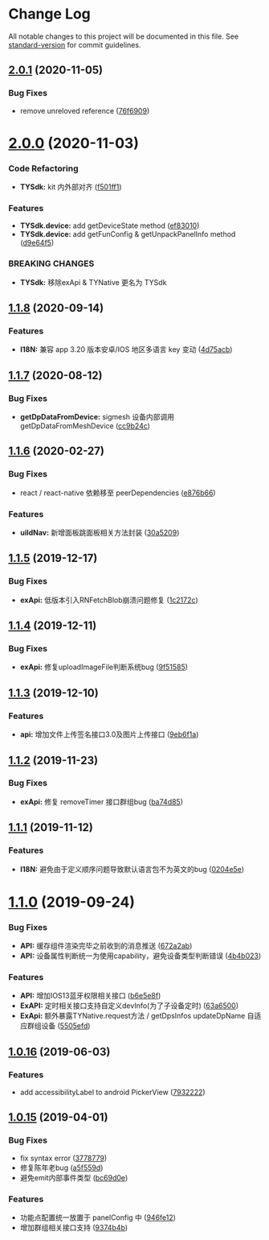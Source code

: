 # Change Log

All notable changes to this project will be documented in this file. See [standard-version](https://github.com/conventional-changelog/standard-version) for commit guidelines.

<a name="2.0.1"></a>
## [2.0.1](https://registry.code.tuya-inc.top/TuyaRN/tuya-native-kit/compare/v2.0.0...v2.0.1) (2020-11-05)


### Bug Fixes

* remove unreloved reference ([76f6909](https://registry.code.tuya-inc.top/TuyaRN/tuya-native-kit/commits/76f6909))



<a name="2.0.0"></a>
# [2.0.0](http://code.registry.wgine.com/TuyaRN/tuya-native-kit/compare/v1.1.8...v2.0.0) (2020-11-03)


### Code Refactoring

* **TYSdk:** kit 内外部对齐 ([f501ff1](f501ff1))


### Features

* **TYSdk.device:** add getDeviceState method ([ef83010](ef83010))
* **TYSdk.device:** add getFunConfig & getUnpackPanelInfo method ([d9e64f5](d9e64f5))


### BREAKING CHANGES

* **TYSdk:** 移除exApi & TYNative 更名为 TYSdk



<a name="1.1.8"></a>
## [1.1.8](http://code.registry.wgine.com/TuyaRN/tuya-native-kit/compare/v1.1.7...v1.1.8) (2020-09-14)


### Features

* **I18N:** 兼容 app 3.20 版本安卓/IOS 地区多语言 key 变动 ([4d75acb](4d75acb))



<a name="1.1.7"></a>
## [1.1.7](http://code.registry.wgine.com/TuyaRN/tuya-native-kit/compare/v1.1.6...v1.1.7) (2020-08-12)


### Bug Fixes

* **getDpDataFromDevice:** sigmesh 设备内部调用 getDpDataFromMeshDevice ([cc9b24c](cc9b24c))



<a name="1.1.6"></a>
## [1.1.6](http://code.registry.wgine.com/TuyaRN/tuya-native-kit/compare/v1.1.5...v1.1.6) (2020-02-27)


### Bug Fixes

* react / react-native 依赖移至 peerDependencies ([e876b66](e876b66))


### Features

* **uiIdNav:** 新增面板跳面板相关方法封装 ([30a5209](30a5209))



<a name="1.1.5"></a>
## [1.1.5](http://code.registry.wgine.com/TuyaRN/tuya-native-kit/compare/v1.1.4...v1.1.5) (2019-12-17)


### Bug Fixes

* **exApi:** 低版本引入RNFetchBlob崩溃问题修复 ([1c2172c](1c2172c))



<a name="1.1.4"></a>
## [1.1.4](http://code.registry.wgine.com/TuyaRN/tuya-native-kit/compare/v1.1.3...v1.1.4) (2019-12-11)


### Bug Fixes

* **exApi:** 修复uploadImageFile判断系统bug ([9f51585](9f51585))



<a name="1.1.3"></a>
## [1.1.3](http://code.registry.wgine.com/TuyaRN/tuya-native-kit/compare/v1.1.2...v1.1.3) (2019-12-10)


### Features

* **api:** 增加文件上传签名接口3.0及图片上传接口 ([9eb6f1a](9eb6f1a))



<a name="1.1.2"></a>
## [1.1.2](http://code.registry.wgine.com/TuyaRN/tuya-native-kit/compare/v1.1.1...v1.1.2) (2019-11-23)


### Bug Fixes

* **exApi:** 修复 removeTimer 接口群组bug ([ba74d85](ba74d85))



<a name="1.1.1"></a>
## [1.1.1](http://code.registry.wgine.com/TuyaRN/tuya-native-kit/compare/v1.1.0...v1.1.1) (2019-11-12)


### Features

* **I18N:** 避免由于定义顺序问题导致默认语言包不为英文的bug ([0204e5e](0204e5e))



<a name="1.1.0"></a>
# [1.1.0](http://code.registry.wgine.com/TuyaRN/tuya-native-kit/compare/v1.0.16...v1.1.0) (2019-09-24)


### Bug Fixes

* **API:** 缓存组件渲染完毕之前收到的消息推送 ([672a2ab](672a2ab))
* **API:** 设备属性判断统一为使用capability，避免设备类型判断错误 ([4b4b023](4b4b023))


### Features

* **API:** 增加IOS13蓝牙权限相关接口 ([b6e5e8f](b6e5e8f))
* **ExAPI:** 定时相关接口支持自定义devInfo(为了子设备定时) ([63a6500](63a6500))
* **ExApi:** 额外暴露TYNative.request方法 / getDpsInfos updateDpName 自适应群组设备 ([5505efd](5505efd))



<a name="1.0.16"></a>
## [1.0.16](http://code.registry.wgine.com/TuyaRN/tuya-native-kit/compare/v1.0.15...v1.0.16) (2019-06-03)


### Features

* add accessibilityLabel to android PickerView ([7932222](7932222))



<a name="1.0.15"></a>
## [1.0.15](http://code.registry.wgine.com/TuyaRN/tuya-native-kit/compare/v1.0.13...v1.0.15) (2019-04-01)


### Bug Fixes

* fix syntax error ([3778779](3778779))
* 修复陈年老bug ([a5f559d](a5f559d))
* 避免emit内部事件类型 ([bc69d0e](bc69d0e))


### Features

* 功能点配置统一放置于 panelConfig 中 ([946fe12](946fe12))
* 增加群组相关接口支持 ([9374b4b](9374b4b))
